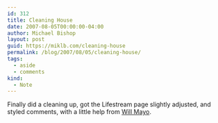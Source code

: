 ```yaml
---
id: 312
title: Cleaning House
date: 2007-08-05T00:00:00-04:00
author: Michael Bishop
layout: post
guid: https://miklb.com/cleaning-house
permalink: /blog/2007/08/05/cleaning-house/
tags:
  - aside
  - comments
kind:
  - Note
---
```

<p>Finally did a cleaning up, got the Lifestream page slightly adjusted, and styled comments, with a little help from <a href="http://www.willmayo.com/2007/02/10/css-speech-bubbles/">Will Mayo</a>.</p>